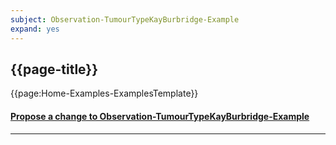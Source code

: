```yaml
---
subject: Observation-TumourTypeKayBurbridge-Example
expand: yes
---
```



## {{page-title}}





{{page:Home-Examples-ExamplesTemplate}}



<div id="Feedback" class="tabcontent">
<h4><a href='https://simplifier.net/NHS-Digital-FHIR-Genomics-Implementation-Guide/Observation-TumourTypeKayBurbridge-Example/~issues?level=File' target="_blank">Propose a change to Observation-TumourTypeKayBurbridge-Example</a></h4>
</div>

---